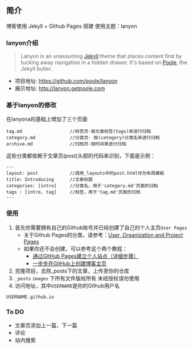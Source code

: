 
## 简介
博客使用 Jekyll + Github Pages 搭建
使用主题：lanyon

### lanyon介绍
> Lanyon is an unassuming [Jekyll](http://jekyllrb.com/) theme that places content first by tucking away navigation in a hidden drawer. It's based on [Poole](http://getpoole.com/), the Jekyll butler.

- 项目地址: https://github.com/poole/lanyon
- 展示地址: http://lanyon.getpoole.com


### 基于lanyon的修改
在lanyona的基础上增加了三个页面
```
tag.md                  //标签页·按文章标签(tags)来进行归档
category.md             //分类页· 按(category)分类名来进行归档
archive.md              //归档页·按时间来进行归档
```

这些分类都依赖于文章页(post)头部的代码来识别，下面是示例：
```
---
layout: post            //调用_layouts中的post.html作为布局模板
title: Introducing      //文章标题
categories: [intro]     //分类名，用于'category.md'页面的归档
tags : [intro, tag]     //标签，用于'tag.md'页面的归档
---
```

### 使用
1. 首先你需要拥有自己的Github账号并已经创建了自己的个人主页`User Pages`
    - 关于Github Pages的分类，请参考：[User, Organization and Project Pages](https://help.github.com/articles/user-organization-and-project-pages)
    - 如果你还不会创建，可以参考这个两个教程：
        * [通过GitHub Pages建立个人站点（详细步骤）](http://www.cnblogs.com/purediy/archive/2013/03/07/2948892.html)
        * [一步步在GitHub上创建博客主页](http://pchou.info/web-build/2013/01/05/build-github-blog-page-02.html)
2. 克隆项目，去除_posts下的文章，上传至你的仓库
3. `_posts` `images` 下所有文件版权所有 未经授权请勿使用
4. 访问地址，其中`USERNAME`是你的Github用户名
```
USERNAME.github.io
```

### To DO
* 文章页添加上一篇、下一篇
* 评论
* 站内搜索
